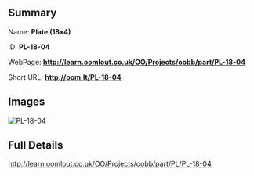 

## Summary
 
Name: __Plate (18x4)__

ID: __PL-18-04__

WebPage: __http://learn.oomlout.co.uk/OO/Projects/oobb/part/PL-18-04__

Short URL: __http://oom.lt/PL-18-04__


## Images
![PL-18-04](http://oomlout.com/oomlout-OOBB/part/PL/PL-18-04/OOBB-PL-18-04_420.png)




## Full Details

 http://learn.oomlout.co.uk/OO/Projects/oobb/part/PL/PL-18-04


